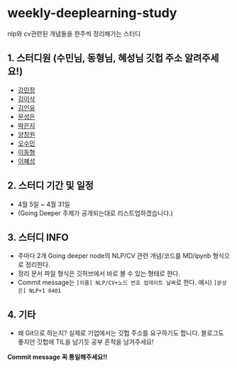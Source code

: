 # **weekly-deeplearning-study**
nlp와 cv관련된 개념들을 한주씩 정리해가는 스터디

## 1. 스터디원 (수민님, 동형님, 혜성님 깃헙 주소 알려주세요!) 
  * [강민정](https://github.com/miinkang)
  * [김이삭](https://github.com/IsaacTips)
  * [김인유](https://github.com/willowkim8)
  * [문성은](https://github.com/vg-rlo/)
  * [박은지](https://github.com/guide333)
  * [양창원](https://github.com/Shinest-changwon)
  * [오수민]()
  * [이동형]()
  * [이혜성]()

## 2. 스터디 기간 및 일정 
  * 4월 5일 ~ 4월 31일
  * (Going Deeper 주제가 공개되는대로 리스트업하겠습니다.)

## 3. 스터디 INFO
  * 주마다 2개 Going deeper node의 NLP/CV 관련 개념/코드를 MD/ipynb 형식으로 정리한다. 
  * 정리 문서 파일 형식은 깃허브에서 바로 볼 수 있는 형태로 한다. 
  * Commit message는 `[이름] NLP/CV+노드 번호 업데이트 날짜`로 한다. 예시) `[문성은] NLP+1 0401`

## 4. 기타 
  * 왜 Git으로 하는지? 실제로 기업에서는 깃헙 주소를 요구하기도 합니다. 블로그도 좋지만 깃헙에 TIL을 남기듯 공부 흔적을 남겨주세요! 

**Commit message 꼭 통일해주세요!!**

